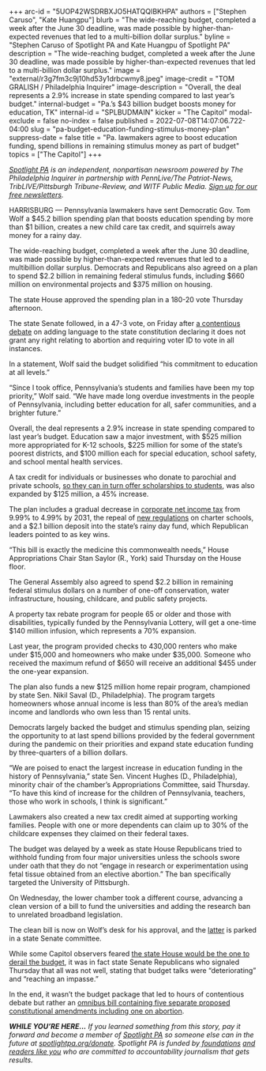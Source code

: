 +++
arc-id = "5UOP42WSDRBXJO5HATQQIBKHPA"
authors = ["Stephen Caruso", "Kate Huangpu"]
blurb = "The wide-reaching budget, completed a week after the June 30 deadline, was made possible by higher-than-expected revenues that led to a multi-billion dollar surplus."
byline = "Stephen Caruso of Spotlight PA and Kate Huangpu of Spotlight PA"
description = "The wide-reaching budget, completed a week after the June 30 deadline, was made possible by higher-than-expected revenues that led to a multi-billion dollar surplus."
image = "external/r3g7fm3c9j10hd53y1drbcwmy8.jpeg"
image-credit = "TOM GRALISH / Philadelphia Inquirer"
image-description = "Overall, the deal represents a 2.9% increase in state spending compared to last year’s budget."
internal-budget = "Pa.’s $43 billion budget boosts money for education, TK"
internal-id = "SPLBUDMAIN"
kicker = "The Capitol"
modal-exclude = false
no-index = false
published = 2022-07-08T14:07:06.722-04:00
slug = "pa-budget-education-funding-stimulus-money-plan"
suppress-date = false
title = "Pa. lawmakers agree to boost education funding, spend billions in remaining stimulus money as part of budget"
topics = ["The Capitol"]
+++

<a href="https://www.spotlightpa.org/"><i>Spotlight PA</i></a><i> is an independent, nonpartisan newsroom powered by The Philadelphia Inquirer in partnership with PennLive/The Patriot-News, TribLIVE/Pittsburgh Tribune-Review, and WITF Public Media. </i><a href="https://www.spotlightpa.org/newsletters"><i>Sign up for our free newsletters</i></a><i>.</i>

HARRISBURG — Pennsylvania lawmakers have sent Democratic Gov. Tom Wolf a $45.2 billion spending plan that boosts education spending by more than $1 billion, creates a new child care tax credit, and squirrels away money for a rainy day.

The wide-reaching budget, completed a week after the June 30 deadline, was made possible by higher-than-expected revenues that led to a multibillion dollar surplus. Democrats and Republicans also agreed on a plan to spend $2.2 billion in remaining federal stimulus funds, including $660 million on environmental projects and $375 million on housing.

The state House approved the spending plan in a 180-20 vote Thursday afternoon.

<script src="https://www.spotlightpa.org/embed.js" async></script><div data-spl-embed-version="1" data-spl-src="https://www.spotlightpa.org/embeds/newsletter/"></div>

The state Senate followed, in a 47-3 vote, on Friday after <a href="https://www.spotlightpa.org/news/2022/07/pa-abortion-restrictions-constitutional-amendment-voter-id/">a contentious debate</a> on adding language to the state constitution declaring it does not grant any right relating to abortion and requiring voter ID to vote in all instances.

In a statement, Wolf said the budget solidified “his commitment to education at all levels.”

“Since I took office, Pennsylvania’s students and families have been my top priority,” Wolf said. “We have made long overdue investments in the people of Pennsylvania, including better education for all, safer communities, and a brighter future.”

Overall, the deal represents a 2.9% increase in state spending compared to last year’s budget. Education saw a major investment, with $525 million more appropriated for K-12 schools, $225 million for some of the state’s poorest districts, and $100 million each for special education, school safety, and school mental health services.

A tax credit for individuals or businesses who donate to parochial and private schools, <a href="https://www.penncapital-star.com/education/eitc-explained-how-pennsylvanias-educational-tax-credit-program-works/">so they can in turn offer scholarships to students</a>, was also expanded by $125 million, a 45% increase.

The plan includes a gradual decrease in <a href="https://www.spotlightpa.org/news/2022/06/pa-corporate-tax-cut-bipartisan-proposals/">corporate net income tax</a> from 9.99% to 4.99% by 2031, the repeal of <a href="https://www.governor.pa.gov/newsroom/gov-wolf-new-regulations-providing-for-charter-school-transparency-equity-and-accountability-to-take-effect/">new regulations</a> on charter schools, and a $2.1 billion deposit into the state’s rainy day fund, which Republican leaders pointed to as key wins.

“This bill is exactly the medicine this commonwealth needs,” House Appropriations Chair Stan Saylor (R., York) said Thursday on the House floor.

<div class="flourish-embed flourish-table" data-src="visualisation/10572916"><script src="https://public.flourish.studio/resources/embed.js"></script></div>

The General Assembly also agreed to spend $2.2 billion in remaining federal stimulus dollars on a number of one-off conservation, water infrastructure, housing, childcare, and public safety projects.

A property tax rebate program for people 65 or older and those with disabilities, typically funded by the Pennsylvania Lottery, will get a one-time $140 million infusion, which represents a 70% expansion.

Last year, the program provided checks to 430,000 renters who make under $15,000 and homeowners who make under $35,000. Someone who received the maximum refund of $650 will receive an additional $455 under the one-year expansion.

The plan also funds a new $125 million home repair program, championed by state Sen. Nikil Saval (D., Philadelphia). The program targets homeowners whose annual income is less than 80% of the area’s median income and landlords who own less than 15 rental units.

Democrats largely backed the budget and stimulus spending plan, seizing the opportunity to at last spend billions provided by the federal government during the pandemic on their priorities and expand state education funding by three-quarters of a billion dollars.

“We are poised to enact the largest increase in education funding in the history of Pennsylvania,” state Sen. Vincent Hughes (D., Philadelphia), minority chair of the chamber’s Appropriations Committee, said Thursday. “To have this kind of increase for the children of Pennsylvania, teachers, those who work in schools, I think is significant.”

Lawmakers also created a new tax credit aimed at supporting working families. People with one or more dependents can claim up to 30% of the childcare expenses they claimed on their federal taxes.

The budget was delayed by a week as state House Republicans tried to withhold funding from four major universities unless the schools swore under oath that they do not “engage in research or experimentation using fetal tissue obtained from an elective abortion.” The ban specifically targeted the University of Pittsburgh.

<script src="https://www.spotlightpa.org/embed.js" async></script><div data-spl-embed-version="1" data-spl-src="https://www.spotlightpa.org/embeds/donate/"></div>

On Wednesday, the lower chamber took a different course, advancing a clean version of a bill to fund the universities and adding the research ban to unrelated broadband legislation.

The clean bill is now on Wolf’s desk for his approval, and the <a href="https://www.legis.state.pa.us/cfdocs/billinfo/billinfo.cfm?syear=2021&sind=0&body=S&type=B&bn=442">latter</a> is parked in a state Senate committee.

While some Capitol observers feared <a href="https://www.spotlightpa.org/news/2022/05/pa-primary-election-results-budget-impasse/" target="_blank">the state House would be the one to derail the budget</a>, it was in fact state Senate Republicans who signaled Thursday that all was not well, stating that budget talks were “deteriorating” and “reaching an impasse.”

In the end, it wasn’t the budget package that led to hours of contentious debate but rather an <a href="https://www.spotlightpa.org/news/2022/07/pa-abortion-restrictions-constitutional-amendment-voter-id/">omnibus bill containing five separate proposed constitutional amendments including one on abortion</a>.

<i><b>WHILE YOU’RE HERE...</b></i><i> If you learned something from this story, pay it forward and become a member of </i><a href="https://www.spotlightpa.org/"><i>Spotlight PA</i></a><i> so someone else can in the future at </i><a href="http://spotlightpa.org/donate"><i>spotlightpa.org/donate</i></a><i>. Spotlight PA is funded by</i><a href="https://www.spotlightpa.org/support"><i> foundations</i></a><i> </i><a href="https://www.spotlightpa.org/support"><i>and readers like you</i></a><i> who are committed to accountability journalism that gets results.</i>
